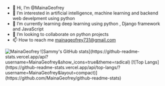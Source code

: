 - 👋 Hi, I’m @MainaGeofrey
- 👀 I’m interested in artificial intelligence, machine learning and backend web develpment using python
- 🌱 I’m currently learning deep learning using python , Django framework and JavaScript 
- 💞️ I’m looking to collaborate on python projects
- 📫 How to reach me mainageofrey731@gmail.com 

<!---
MainaGeofrey/MainaGeofrey is a ✨ special ✨ repository because its `README.md` (this file) appears on your GitHub profile.
You can click the Preview link to take a look at your changes.
--->


<img align="left" src="https://github-readme-streak-stats.herokuapp.com/?user=MainaGeofrey&theme=algolia&show_icons=true&count_private=true" alt="MainaGeofrey" />
![Sammy's GitHub stats](https://github-readme-stats.vercel.app/api?username=MainaGeofrey&show_icons=true&theme=radical)
[![Top Langs](https://github-readme-stats.vercel.app/api/top-langs/?username=MainaGeofrey&layout=compact)](https://github.com/MainaGeofrey/github-readme-stats)
